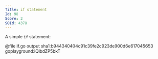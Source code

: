 ```yaml
---
Title: if statement
Id: 98
Score: 2
SOId: 4378
---
```

A simple `if` statement:

@file if.go output sha1:b944340404c91c39fe2c923de900d6e617045653 goplayground:iQibdZP5bkT
